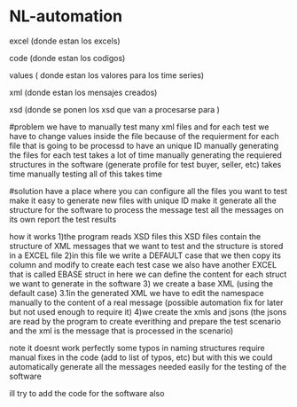 # NL-automation
excel (donde estan los excels)

code (donde estan los codigos)

values ( donde estan los valores para los time series)

xml (donde estan los mensajes creados)

xsd (donde se ponen los xsd que van a procesarse para )


#problem
we have to manually test many xml files 
and for each test we have to change values inside the file because of the requierment for each file that is going to be processd to have an unique ID 
manually generating the files for each test takes a lot of time 
manually generating the requiered structures in the software (generate profile for test buyer, seller, etc) takes time 
manually testing all of this takes time 

#solution
have a place where you can configure all the files you want to test
make it easy to generate new files with unique ID 
make it generate all the structure for the software to process the message
test all the messages on its own 
report the test results

how it works
1)the program reads XSD files 
this XSD files contain the structure of XML messages that we want to test and the structure is stored in a EXCEL file
2)in this file we write a DEFAULT case that we then copy its column and modify to create each test case 
we also have another EXCEL that is called EBASE struct in here we can define  the content for each struct we want to generate in the software 
3) we create a base XML (using the default case) 
  3.1in the generated XML we have to edit the namespace manually to the content of a real message (possible automation fix for later but not used enough to require it)
4)we create the xmls and jsons (the jsons are read by the program to create everithing and prepare the test scenario and the xml is the message that is processed in the scenario)


note it doesnt work perfectly some typos in naming structures require manual fixes in the code (add to list of typos, etc) 
but with this we could automatically generate all the messages needed easily for the testing of the software 

ill try to add the code for the software also




